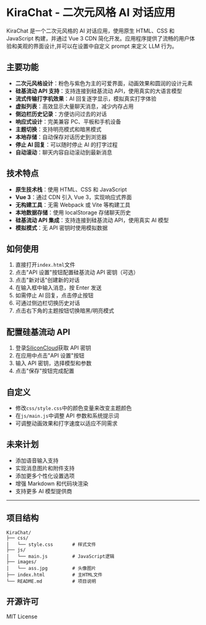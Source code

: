 # KiraChat - 二次元风格 AI 对话应用

KiraChat 是一个二次元风格的 AI 对话应用，使用原生 HTML、CSS 和 JavaScript 构建，并通过 Vue 3 CDN 简化开发。应用程序提供了流畅的用户体验和美观的界面设计,并可以在设置中自定义 prompt 来定义 LLM 行为。

## 主要功能

- **二次元风格设计**：粉色与紫色为主的可爱界面，动画效果和圆润的设计元素
- **硅基流动 API 支持**：支持连接到硅基流动 API，使用真实的大语言模型
- **流式传输打字机效果**：AI 回复逐字显示，模拟真实打字体验
- **虚拟列表**：高效显示大量聊天消息，减少内存占用
- **侧边栏历史记录**：方便访问过去的对话
- **响应式设计**：完美兼容 PC、平板和手机设备
- **主题切换**：支持明亮模式和暗黑模式
- **本地存储**：自动保存对话历史到浏览器
- **停止 AI 回复**：可以随时停止 AI 的打字过程
- **自动滚动**：聊天内容自动滚动到最新消息

## 技术特点

- **原生技术栈**：使用 HTML、CSS 和 JavaScript
- **Vue 3**：通过 CDN 引入 Vue 3，实现响应式界面
- **无构建工具**：无需 Webpack 或 Vite 等构建工具
- **本地数据存储**：使用 localStorage 存储聊天历史
- **硅基流动 API 集成**：支持连接到硅基流动 API，使用真实 AI 模型
- **模拟模式**：无 API 密钥时使用模拟数据

## 如何使用

1. 直接打开`index.html`文件
2. 点击"API 设置"按钮配置硅基流动 API 密钥（可选）
3. 点击"新对话"创建新的对话
4. 在输入框中输入消息，按 Enter 发送
5. 如需停止 AI 回复，点击停止按钮
6. 可通过侧边栏切换历史对话
7. 点击右下角的主题按钮切换暗黑/明亮模式

## 配置硅基流动 API

1. 登录[SiliconCloud](https://cloud.siliconflow.cn/i/hnFF8lih)获取 API 密钥
2. 在应用中点击"API 设置"按钮
3. 输入 API 密钥，选择模型和参数
4. 点击"保存"按钮完成配置

## 自定义

- 修改`css/style.css`中的颜色变量来改变主题颜色
- 在`js/main.js`中调整 API 参数和系统提示词
- 可调整动画效果和打字速度以适应不同需求

## 未来计划

- 添加语音输入支持
- 实现消息图片和附件支持
- 添加更多个性化设置选项
- 增强 Markdown 和代码块渲染
- 支持更多 AI 模型提供商

---

## 项目结构

```
KiraChat/
├── css/
│   └── style.css       # 样式文件
├── js/
│   └── main.js         # JavaScript逻辑
├── images/
│   └── ass.jpg         # 头像图片
├── index.html          # 主HTML文件
└── README.md           # 项目说明
```

## 开源许可

MIT License

